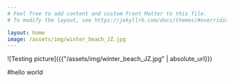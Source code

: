 ```yaml
---
# Feel free to add content and custom Front Matter to this file.
# To modify the layout, see https://jekyllrb.com/docs/themes/#overriding-theme-defaults

layout: home
image: /assets/img/winter_beach_JZ.jpg
---
```


![Testing picture]({{"/assets/img/winter_beach_JZ.jpg" | absolute_url}})

#hello world
